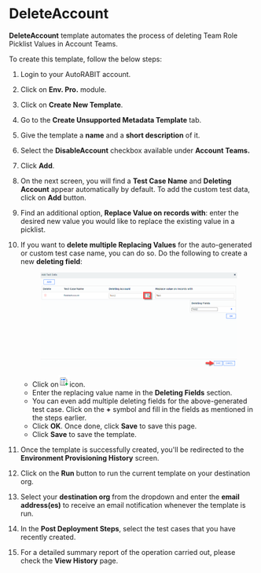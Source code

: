 # DeleteAccount

**DeleteAccount** template automates the process of deleting Team Role Picklist Values in Account Teams.

To create this template, follow the below steps:

1. Login to your AutoRABIT account.
2. Click on **Env. Pro.** module.
3. Click on **Create New Template**.
4. Go to the **Create Unsupported Metadata Template** tab.
5. Give the template a **name** and a **short description** of it.
6. Select the **DisableAccount** checkbox available under **Account Teams.**
7. Click **Add**.
8. On the next screen, you will find a **Test Case Name** and **Deleting Account** appear automatically by default. To add the custom test data, click on **Add** button.
9. Find an additional option, **Replace Value on records with**: enter the desired new value you would like to replace the existing value in a picklist.
10. If you want to **delete multiple Replacing Values** for the auto-generated or custom test case name, you can do so. Do the following to create a new **deleting field**:

    <figure><img src="../../../../../../.gitbook/assets/image (29) (1).png" alt=""><figcaption></figcaption></figure>

    * Click on![](<../../../../../../.gitbook/assets/image (28) (1).png>)icon.
    * Enter the replacing value name in the **Deleting Fields** section.&#x20;
    * You can even add multiple deleting fields for the above-generated test case. Click on the **+** symbol and fill in the fields as mentioned in the steps earlier.&#x20;
    * Click **OK**. Once done, click **Save** to save this page.
    * Click **Save** to save the template.
11. Once the template is successfully created, you'll be redirected to the **Environment Provisioning History** screen.
12. Click on the **Run** button to run the current template on your destination org.
13. Select your **destination org** from the dropdown and enter the **email address(es)** to receive an email notification whenever the template is run.
14. In the **Post Deployment Steps**, select the test cases that you have recently created.&#x20;
15. For a detailed summary report of the operation carried out, please check the **View History** page.
